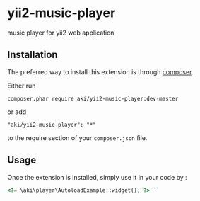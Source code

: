 yii2-music-player
=================
music player for yii2 web application

Installation
------------

The preferred way to install this extension is through [composer](http://getcomposer.org/download/).

Either run

```
composer.phar require aki/yii2-music-player:dev-master
```

or add

```
"aki/yii2-music-player": "*"
```

to the require section of your `composer.json` file.


Usage
-----

Once the extension is installed, simply use it in your code by  :

```php
<?= \aki\player\AutoloadExample::widget(); ?>```